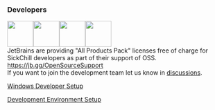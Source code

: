 ﻿### Developers

<a href="https://jb.gg/OpenSourceSupport"><img src="https://resources.jetbrains.com/storage/products/company/brand/logos/jb_beam.svg" width="60" height="60"><img src="https://resources.jetbrains.com/storage/products/company/brand/logos/jb_square.svg" width="60" height="60"><img src="https://resources.jetbrains.com/storage/products/company/brand/logos/PyCharm_icon.svg" width="60" height="60"><img src="https://resources.jetbrains.com/storage/products/company/brand/logos/IntelliJ_IDEA_icon.svg" width="60" height="60"></a>  
JetBrains are providing "All Products Pack" licenses free of charge for SickChill developers as part of their support of OSS.
https://jb.gg/OpenSourceSupport  
If you want to join the development team let us know in [discussions](https://github.com/SickChill/sickchill/discussions).

[Windows Developer Setup](https://github.com/SickChill/SickChill/wiki/SickChill-Developer-Windows-Setup)

[Development Environment Setup](https://github.com/SickChill/SickChill/wiki/How-to-setup-a-development-enviroment)
